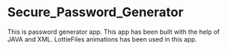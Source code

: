 # Secure_Password_Generator
 This is password generator app. This app has been built with the help of JAVA and XML. LottieFiles  animations has been used in this app.
